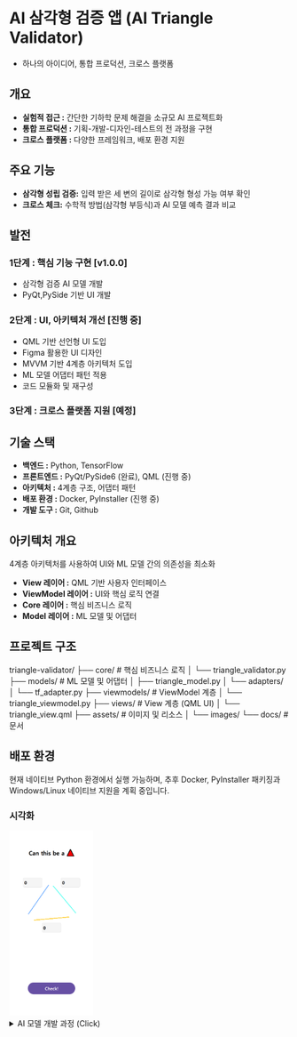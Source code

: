 # AI 삼각형 검증 앱 (AI Triangle Validator)

- 하나의 아이디어, 통합 프로덕션, 크로스 플랫폼

## 개요

- **실험적 접근 :** 간단한 기하학 문제 해결을 소규모 AI 프로젝트화
- **통합 프로덕션 :** 기획-개발-디자인-테스트의 전 과정을 구현
- **크로스 플랫폼 :** 다양한 프레임워크, 배포 환경 지원

## 주요 기능

- **삼각형 성립 검증:** 입력 받은 세 변의 길이로 삼각형 형성 가능 여부 확인
- **크로스 체크:** 수학적 방법(삼각형 부등식)과 AI 모델 예측 결과 비교

## 발전

### 1단계 : 핵심 기능 구현 [v1.0.0]
- 삼각형 검증 AI 모델 개발
- PyQt,PySide 기반 UI 개발

### 2단계 : UI, 아키텍처 개선 [진행 중]
- QML 기반 선언형 UI 도입
- Figma 활용한 UI 디자인
- MVVM 기반 4계층 아키텍처 도입
- ML 모델 어댑터 패턴 적용
- 코드 모듈화 및 재구성

### 3단계 : 크로스 플랫폼 지원 [예정]

## 기술 스택

- **백엔드 :** Python, TensorFlow
- **프론트엔드 :** PyQt/PySide6 (완료), QML (진행 중)
- **아키텍처 :** 4계층 구조, 어댑터 패턴
- **배포 환경 :** Docker, PyInstaller (진행 중)
- **개발 도구 :** Git, Github

## 아키텍처 개요

4계층 아키텍처를 사용하여 UI와 ML 모델 간의 의존성을 최소화

- **View 레이어 :** QML 기반 사용자 인터페이스
- **ViewModel 레이어 :** UI와 핵심 로직 연결
- **Core 레이어 :** 핵심 비즈니스 로직
- **Model 레이어 :** ML 모델 및 어댑터

## 프로젝트 구조

triangle-validator/
├── core/ # 핵심 비즈니스 로직
│ └── triangle_validator.py
├── models/ # ML 모델 및 어댑터
│ ├── triangle_model.py
│ └── adapters/
│ └── tf_adapter.py
├── viewmodels/ # ViewModel 계층
│ └── triangle_viewmodel.py
├── views/ # View 계층 (QML UI)
│ └── triangle_view.qml
├── assets/ # 이미지 및 리소스
│ └── images/
└── docs/ # 문서


## 배포 환경

현재 네이티브 Python 환경에서 실행 가능하며, 추후 Docker, PyInstaller 패키징과 Windows/Linux 네이티브 지원을 계획 중입니다.

### 시각화

<img src="assets/images/visual5.png" width="30%" alt="예측 결과 시각화">


<details>
<summary>AI 모델 개발 과정 (Click)</summary>

### 데이터셋

*   **생성 방법 :** 세 변의 길이로 구성된 OK/NG 삼각형 데이터를 1,000,000개씩 생성
*   **데이터 형식 :** (3, 1) 형태의 NumPy 배열
*   **전처리 :** StandardScaler 사용하여 정규화

### 모델 구조

*   **종류 :** Sequential
*   **입력층 :** Flatten layer (3, 1) 배열을 1차원으로 펼침
*   **은닉층 :** Dense layer (64개 노드, ReLU 활성화 함수)
*   **출력층 :** Dense layer (1개 노드, Sigmoid 활성화 함수)

### 학습 과정

*   **손실 함수 :** Binary Cross-Entropy
*   **옵티마이저 :** Adam
*   **학습 횟수 (Epochs) :** 8

### 모델 학습 코드

```python
def gen_triangle_sides(num_samples):
    success_cases = []
    fail_cases = []
    success_cnt = 0
    fail_cnt = 0

    while True:
        # 세 변의 길이를 랜덤으로 생성
        three_sides = np.random.randint(MIN_LEN, MAX_LEN, INPUT_SHAPE)

        # 가장 긴 변 < 나머지 두 변의 합 : 성공
        if is_valid_triangle(three_sides):
            if success_cnt < num_samples:
                success_cases.append(three_sides)
                success_cnt += 1
        else:
            if fail_cnt < num_samples:
                fail_cases.append(three_sides)
                fail_cnt += 1

        if success_cnt == num_samples and fail_cnt == num_samples:
            break

    return np.array(success_cases), np.array(fail_cases)

def is_valid_triangle(three_sides):
    max_len = max(three_sides)
    others_len = sum(three_sides) - max_len
    return True if others_len > max_len else False

# 데이터 생성 및 모델 학습
num_samples = 1000000
success_cases, fail_cases = gen_triangle_sides(num_samples)

# 데이터 정규화
scaler = StandardScaler()
norm_success_cases = scaler.fit_transform(success_cases.reshape(-1, 3)).reshape(-1, 3, 1)
norm_fail_cases = scaler.fit_transform(fail_cases.reshape(-1, 3)).reshape(-1, 3, 1)

# 데이터 결합 및 레이블 생성
triangles = np.concatenate([norm_success_cases, norm_fail_cases])
labels = np.concatenate([np.ones(num_samples), np.zeros(num_samples)])

# 모델 생성 및 학습
model = models.Sequential([
    layers.Flatten(input_shape=(3, 1)),
    layers.Dense(64, activation='relu'),
    layers.Dense(1, activation='sigmoid')
])

model.compile(optimizer='adam', loss='binary_crossentropy', metrics=['accuracy'])
model.fit(triangles, labels, epochs=8)
```

</details>

